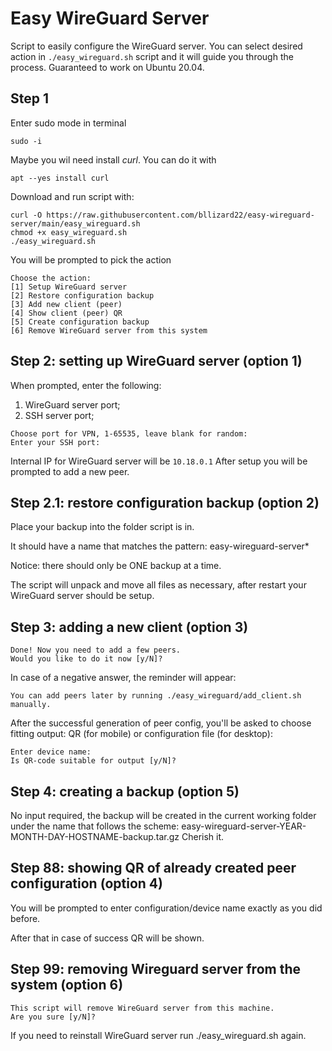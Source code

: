 # Easy WireGuard Server
Script to easily configure the WireGuard server. You can select desired action in `./easy_wireguard.sh` script and it will guide you through the process.
Guaranteed to work on Ubuntu 20.04.

## Step 1
Enter sudo mode in terminal

`sudo -i`

Maybe you wil need install *curl*. You can do it with

`apt --yes install curl`

Download and run script with:
```
curl -O https://raw.githubusercontent.com/bllizard22/easy-wireguard-server/main/easy_wireguard.sh
chmod +x easy_wireguard.sh
./easy_wireguard.sh
```

You will be prompted to pick the action
```
Choose the action:
[1] Setup WireGuard server
[2] Restore configuration backup
[3] Add new client (peer)
[4] Show client (peer) QR
[5] Create configuration backup
[6] Remove WireGuard server from this system
```

## Step 2: setting up WireGuard server (option 1)
When prompted, enter the following:
1. WireGuard server port;
2. SSH server port;
```
Choose port for VPN, 1-65535, leave blank for random:
Enter your SSH port:
```
Internal IP for WireGuard server will be `10.18.0.1`
After setup you will be prompted to add a new peer. 

## Step 2.1: restore configuration backup (option 2)
Place your backup into the folder script is in.

It should have a name that matches the pattern: easy-wireguard-server*

Notice: there should only be ONE backup at a time.

The script will unpack and move all files as necessary, after restart your WireGuard server should be setup.

## Step 3: adding a new client (option 3)
```
Done! Now you need to add a few peers.
Would you like to do it now [y/N]?
```
In case of a negative answer, the reminder will appear:
```
You can add peers later by running ./easy_wireguard/add_client.sh manually.
```

After the successful generation of peer config, you'll be asked to choose fitting output: QR (for mobile) or configuration file (for desktop):
```
Enter device name: 
Is QR-code suitable for output [y/N]?
```

## Step 4: creating a backup (option 5)
No input required, the backup will be created in the current working folder under the name that follows the scheme:
easy-wireguard-server-YEAR-MONTH-DAY-HOSTNAME-backup.tar.gz
Cherish it.

## Step 88: showing QR of already created peer configuration (option 4)
You will be prompted to enter configuration/device name exactly as you did before.

After that in case of success QR will be shown.

## Step 99: removing Wireguard server from the system (option 6)

```
This script will remove WireGuard server from this machine.
Are you sure [y/N]?
```

If you need to reinstall WireGuard server run ./easy_wireguard.sh again.
